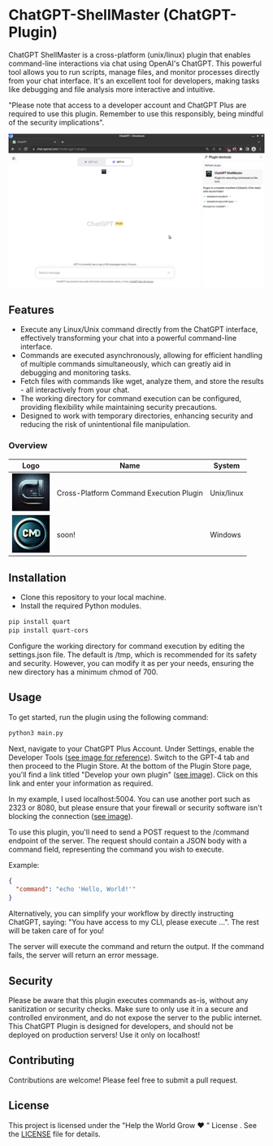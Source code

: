 # ChatGPT-ShellMaster (ChatGPT-Plugin)
ChatGPT ShellMaster is a cross-platform (unix/linux) plugin that enables command-line interactions via chat using OpenAI's ChatGPT. This powerful tool allows you to run scripts, manage files, and monitor processes directly from your chat interface. It's an excellent tool for developers, making tasks like debugging and file analysis more interactive and intuitive. 

"Please note that access to a developer account and ChatGPT Plus are required to use this plugin. Remember to use this responsibly, being mindful of the security implications".


![ChatGPT Shellmaster](img/shellmaster.png)

## Features
- Execute any Linux/Unix command directly from the ChatGPT interface, effectively transforming your chat into a powerful command-line interface.
- Commands are executed asynchronously, allowing for efficient handling of multiple commands simultaneously, which can greatly aid in debugging and monitoring tasks.
- Fetch files with commands like wget, analyze them, and store the results - all interactively from your chat.
- The working directory for command execution can be configured, providing flexibility while maintaining security precautions.
- Designed to work with temporary directories, enhancing security and reducing the risk of unintentional file manipulation.

### Overview
Logo | Name | System
-- | -- | --
![Logo Cross-Platform Command Execution Plugin](logo.png) |  Cross-Platform Command Execution Plugin | Unix/linux
![Logo Cross-Platform Command Execution Plugin](logo-cmd.png) | soon! | Windows

## Installation
- Clone this repository to your local machine.
- Install the required Python modules.

```bash
pip install quart
pip install quart-cors
````
Configure the working directory for command execution by editing the settings.json file. The default is /tmp, which is recommended for its safety and security. However, you can modify it as per your needs, ensuring the new directory has a minimum chmod of 700.

## Usage
To get started, run the plugin using the following command:

```python
python3 main.py
```
Next, navigate to your ChatGPT Plus Account. Under Settings, enable the Developer Tools ([see image for reference](img/settings.png)). Switch to the GPT-4 tab and then proceed to the Plugin Store. At the bottom of the Plugin Store page, you'll find a link titled "Develop your own plugin" ([see image](img/pluginshop.png)). Click on this link and enter your information as required.

In my example, I used localhost:5004. You can use another port such as 2323 or 8080, but please ensure that your firewall or security software isn't blocking the connection ([see image](img/load.png)).

To use this plugin, you'll need to send a POST request to the /command endpoint of the server. The request should contain a JSON body with a command field, representing the command you wish to execute.

Example:
```json
{
  "command": "echo 'Hello, World!'"
}
```
Alternatively, you can simplify your workflow by directly instructing ChatGPT, saying: "You have access to my CLI, please execute ...". The rest will be taken care of for you!

The server will execute the command and return the output. If the command fails, the server will return an error message.

## Security
Please be aware that this plugin executes commands as-is, without any sanitization or security checks. Make sure to only use it in a secure and controlled environment, and do not expose the server to the public internet. This ChatGPT Plugin is designed for developers, and should not be deployed on production servers! Use it only on localhost!

## Contributing
Contributions are welcome! Please feel free to submit a pull request.

## License
This project is licensed under the "Help the World Grow ❤️ " License . See the [LICENSE](LICENSE) file for details.


